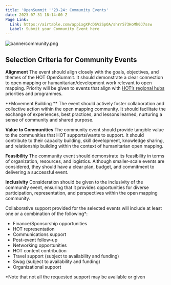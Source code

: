 ```yaml
---
title: 'OpenSummit ''23-24: Community Events'
date: 2023-07-31 18:14:00 Z
Page Link:
  Link: https://airtable.com/appixgXPcDSV2SpOA/shrrS73HoMh0J7ssw
  Label: Submit your Community Event here
---
```


![bannercommunity.png](/uploads/bannercommunity.png)

## Selection Criteria for Community Events

**Alignment**
The event should align closely with the goals, objectives, and themes of the HOT OpenSummit. It should demonstrate a clear connection to open mapping or humanitarian/development work relevant to open mapping. Priority will be given to events that align with [HOT’s regional hubs](https://www.hotosm.org/hubs/) priorities and programmes.

**Movement Building **
The event should actively foster collaboration and collective action within the open mapping community. It should facilitate the exchange of experiences, best practices, and lessons learned, nurturing a sense of community and shared purpose.

**Value to Communities**
The community event should provide tangible value to the communities that HOT supports/wants to support. It should contribute to their capacity building, skill development, knowledge sharing, and relationship building within the context of humanitarian open mapping.

**Feasibility**
The community event should demonstrate its feasibility in terms of organization, resources, and logistics. Although smaller-scale events are considered, they should have a clear plan, budget, and commitment to delivering a successful event.

**Inclusivity**
Consideration should be given to the inclusivity of the community event, ensuring that it provides opportunities for diverse participation, representation, and perspectives within the open mapping community.

Collaborative support provided for the selected events will include at least one or a combination of the following*: 
* Finance/Sponsorship opportunities
* HOT representation
* Communications support
* Post-event follow-up
* Networking opportunities
* HOT content contribution
* Travel support (subject to availability and funding)
* Swag (subject to availability and funding)
* Organizational support

*Note that not all the requested support may be available or given